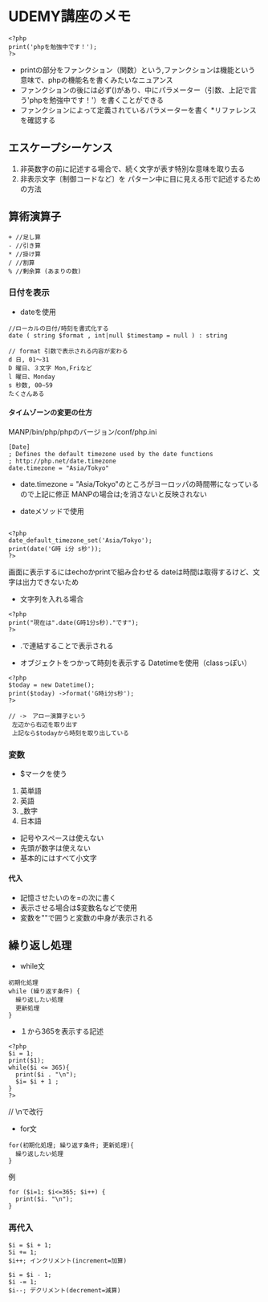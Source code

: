 # UDEMY講座のメモ

```
<?php
print('phpを勉強中です！');
?>
```
- printの部分をファンクション（関数）という,ファンクションは機能という意味で、phpの機能名を書くみたいなニュアンス
- ファンクションの後には必ず()があり、中にパラメーター（引数、上記で言う'phpを勉強中です！'）を書くことができる
- ファンクションによって定義されているパラメーターを書く *リファレンスを確認する

## エスケープシーケンス
1. 非英数字の前に記述する場合で、続く文字が表す特別な意味を取り去る
2. 非表示文字〔制御コードなど〕を パターン中に目に見える形で記述するための方法

## 算術演算子

```
+ //足し算
- //引き算
* //掛け算
/ //割算
% //剰余算 (あまりの数)
```

### 日付を表示
- dateを使用
```
//ローカルの日付/時刻を書式化する
date ( string $format , int|null $timestamp = null ) : string

// format 引数で表示される内容が変わる
d 日, 01〜31 
D 曜日、３文字 Mon,Friなど
l 曜日、Monday
s 秒数, 00~59
たくさんある
```

#### タイムゾーンの変更の仕方
MANP/bin/php/phpのバージョン/conf/php.ini
```
[Date]
; Defines the default timezone used by the date functions
; http://php.net/date.timezone
date.timezone = "Asia/Tokyo"
```
- date.timezone = "Asia/Tokyo"のところがヨーロッパの時間帯になっているので上記に修正
MANPの場合は;を消さないと反映されない

- dateメソッドで使用
```

<?php
date_default_timezone_set('Asia/Tokyo');
print(date('G時 i分 s秒'));
?>
```
画面に表示するにはechoかprintで組み合わせる
dateは時間は取得するけど、文字は出力できないため

- 文字列を入れる場合
```
<?php
print("現在は".date(G時1分s秒)."です");
?>
```
- .で連結することで表示される

- オブジェクトをつかって時刻を表示する
Datetimeを使用（classっぽい）
```
<?php
$today = new Datetime();
print($today) ->format('G時i分s秒');
?>

// ->　アロー演算子という
 左辺から右辺を取り出す
 上記なら$todayから時刻を取り出している
```

### 変数
- $マークを使う
1. 英単語
2. 英語
3. _数字
4. 日本語
- 記号やスペースは使えない
- 先頭が数字は使えない
- 基本的にはすべて小文字

#### 代入
- 記憶させたいのを=の次に書く
- 表示させる場合は$変数名などで使用
- 変数を""で囲うと変数の中身が表示される

## 繰り返し処理
- while文
```
初期化処理
while (繰り返す条件) {
  繰り返したい処理
  更新処理
}
```
- １から365を表示する記述
```
<?php
$i = 1;
print($1);
while($i <= 365){
  print($i . "\n");
  $i= $i + 1 ;
}
?>
```
// \nで改行

- for文
```
for(初期化処理; 繰り返す条件; 更新処理){
  繰り返したい処理
}
```

例
```
for ($i=1; $i<=365; $i++) {
  print($i. "\n");
}
```

### 再代入
```
$i = $i + 1;
Si += 1;
$i++; インクリメント(increment=加算)

$i = $i - 1;
$i -= 1;
$i--; デクリメント(decrement=減算) 




